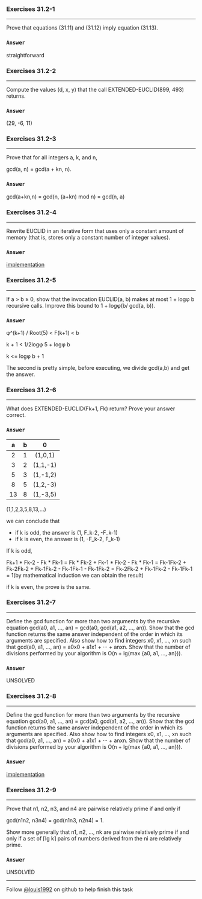 ### Exercises 31.2-1
***
Prove that equations (31.11) and (31.12) imply equation (31.13).

### `Answer`
straightforward

### Exercises 31.2-2
***
Compute the values (d, x, y) that the call EXTENDED-EUCLID(899, 493) returns.

### `Answer`
(29, -6, 11)

### Exercises 31.2-3
***
Prove that for all integers a, k, and n,

gcd(a, n) = gcd(a + kn, n).

### `Answer`
gcd(a+kn,n) = gcd(n, (a+kn) mod n) = gcd(n, a)

### Exercises 31.2-4
***
Rewrite EUCLID in an iterative form that uses only a constant amount of memory (that is, stores only a constant number of integer values).

### `Answer`
[implementation](./euclid.py)

### Exercises 31.2-5
***
If a > b ≥ 0, show that the invocation EUCLID(a, b) makes at most 1 + logφ b recursive calls. Improve this bound to 1 + logφ(b/ gcd(a, b)).

### `Answer`
φ^(k+1) / Root(5) <  F(k+1) < b

k + 1 < 1/2logφ 5 + logφ b

k <= logφ b + 1

The second is pretty simple, before executing, we divide gcd(a,b) and get the answer.

### Exercises 31.2-6
***
What does EXTENDED-EUCLID(Fk+1, Fk) return? Prove your answer correct.

### `Answer`
a | b | 0
:----:|:----:|:----:
2 | 1 | (1,0,1)
3 | 2 | (1,1,-1)
5 | 3 | (1,-1,2)
8 | 5 | (1,2,-3)
13 | 8 | (1,-3,5)

(1,1,2,3,5,8,13,...)

we can conclude that

* if k is odd, the answer is (1, F_k-2, -F_k-1)
* if k is even, the answer is (1, -F_k-2, F_k-1)

If k is odd,

Fk+1 * Fk-2 - Fk * Fk-1 = Fk * Fk-2 + Fk-1 * Fk-2 - Fk * Fk-1 = Fk-1Fk-2 + Fk-2Fk-2 + Fk-1Fk-2 - Fk-1Fk-1 - Fk-1Fk-2 = Fk-2Fk-2 + Fk-1Fk-2 - Fk-1Fk-1 = 1(by mathematical induction we can obtain the result)

if k is even, the prove is the same.

### Exercises 31.2-7
***
Define the gcd function for more than two arguments by the recursive equation gcd(a0, a1, ..., an) = gcd(a0, gcd(a1, a2, ..., an)). Show that the gcd function returns the same answer independent of the order in which its arguments are specified. Also show how to find integers x0, x1, ..., xn such that gcd(a0, a1, ..., an) = a0x0 + a1x1 + ··· + anxn. Show that the number of divisions performed by your algorithm is O(n + lg(max {a0, a1, ..., an})).

### `Answer`
UNSOLVED

### Exercises 31.2-8
***
Define the gcd function for more than two arguments by the recursive equation gcd(a0, a1, ..., an) = gcd(a0, gcd(a1, a2, ..., an)). Show that the gcd function returns the same answer independent of the order in which its arguments are specified. Also show how to find integers x0, x1, ..., xn such that gcd(a0, a1, ..., an) = a0x0 + a1x1 + ··· + anxn. Show that the number of divisions performed by your algorithm is O(n + lg(max {a0, a1, ..., an})).

### `Answer`
[implementation](./exercise_code/lcm.py)

### Exercises 31.2-9
***
Prove that n1, n2, n3, and n4 are pairwise relatively prime if and only if

gcd(n1n2, n3n4) = gcd(n1n3, n2n4) = 1.

Show more generally that n1, n2, ..., nk are pairwise relatively prime if and only if a set of ⌈lg k⌉ pairs of numbers derived from the ni are relatively prime.

### `Answer`
UNSOLVED

***
Follow [@louis1992](https://github.com/gzc) on github to help finish this task
